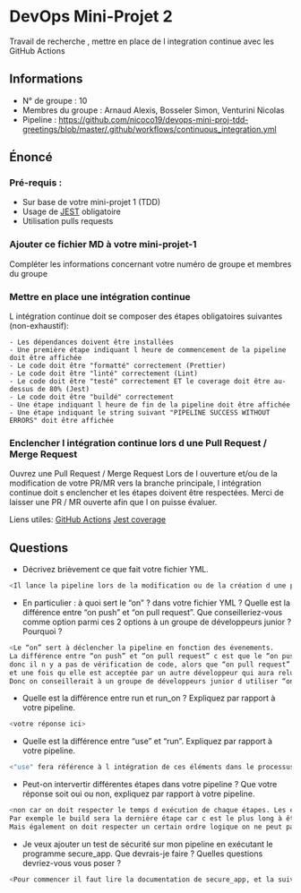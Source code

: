 # DevOps Mini-Projet 2
Travail de recherche , mettre en place de l integration continue avec les GitHub Actions

## Informations
- N° de groupe : 10
- Membres du groupe : Arnaud Alexis, Bosseler Simon, Venturini Nicolas
- Pipeline : https://github.com/nicoco19/devops-mini-proj-tdd-greetings/blob/master/.github/workflows/continuous_integration.yml


## Énoncé

### Pré-requis :
- Sur base de votre mini-projet 1 (TDD)
- Usage de [JEST](https://jestjs.io/docs/getting-started) obligatoire
- Utilisation pulls requests


### Ajouter ce fichier MD à votre mini-projet-1
Compléter les informations concernant votre numéro de groupe et membres du groupe

### Mettre en place une intégration continue
L intégration continue doit se composer des étapes obligatoires suivantes (non-exhaustif):

    - Les dépendances doivent être installées
    - Une première étape indiquant l heure de commencement de la pipeline doit être affichée
    - Le code doit être "formatté" correctement (Prettier)
    - Le code doit être "linté" correctement (Lint)
    - Le code doit être "testé" correctement ET le coverage doit être au-dessus de 80% (Jest)
    - Le code doit être "buildé" correctement
    - Une étape indiquant l heure de fin de la pipeline doit être affichée
    - Une étape indiquant le string suivant "PIPELINE SUCCESS WITHOUT ERRORS" doit être affichée

### Enclencher l intégration continue lors d une Pull Request / Merge Request
Ouvrez une Pull Request / Merge Request 
Lors de l ouverture et/ou de la modification de votre PR/MR vers la branche principale, l intégration continue doit s enclencher et les étapes doivent être respectées.
Merci de laisser une PR / MR ouverte afin que l on puisse évaluer.


Liens utiles:
[GitHub Actions](https://docs.github.com/fr/actions)
[Jest coverage](https://www.valentinog.com/blog/jest-coverage/)

## Questions

- Décrivez brièvement ce que fait votre fichier YML.  
```bash
<Il lance la pipeline lors de la modification ou de la création d une pull request ou d une merge request (PR/MR)>
```
- En particulier : à quoi sert le “on” ? dans votre fichier YML ?  Quelle est la différence entre “on push” et “on pull request”. Que conseilleriez-vous comme option parmi ces 2 options à un groupe de développeurs junior ? Pourquoi ? 
```bash
<Le “on” sert à déclencher la pipeline en fonction des évenements.
La différence entre “on push” et “on pull request” c est que le “on push” déclenche la pipeline à chaque push,
donc il n y a pas de vérification de code, alors que “on pull request” déclenche la pipeline à chaque pull request,
et une fois qu elle est acceptée par un autre développeur qui aura relu le code, un merge est effectué et applique les changements.
Donc on conseillerait à un groupe de développeurs junior d utiliser “on pull request” dans leur pipeline, car il y a une revue de code.>
```
- Quelle est la différence entre run et run_on ?  Expliquez par rapport à votre pipeline.  
```bash
<votre réponse ici>
```
- Quelle est la différence entre “use” et “run”. Expliquez par rapport à votre pipeline. 
```bash
<"use" fera référence à l intégration de ces éléments dans le processus de développement tandis que "run" sera plutôt utilisé dans le cadre d exécution de processus. "run" peut très bien être automatisé à son exécution (Pipeline)>
```
- Peut-on intervertir différentes étapes dans votre pipeline ? Que votre réponse soit oui ou non, expliquez par rapport à votre pipeline. 
```bash
<non car on doit respecter le temps d exécution de chaque étapes. Les étapes les plus courtes doivent être avant les étapes les plus longues.
Par exemple le build sera la dernière étape car c est le plus long à être exectuté.
Mais également on doit respecter un certain ordre logique on ne peut pas utiliser les dépendances (prettier, lint) si on ne les installes pas (NPM i). >
```
- Je veux ajouter un test de sécurité sur mon pipeline en exécutant le programme secure_app. Que devrais-je faire ?  Quelles questions devriez-vous vous poser ? 
```bash
<Pour commencer il faut lire la documentation de secure_app, et la suivre pour l intégrer à la Pipeline.>
```
